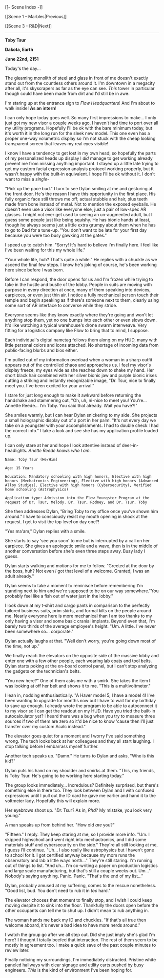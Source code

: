 [[- Scene Index -]]

[[Scene 1 - Marbles|Previous]]

[[Scene 3 - R&D|Next]]

---

**Toby Tsur**

**Dakota, Earth**

**June 22nd, 2151**

Today's the day...

The gleaming monolith of steel and glass in front of me doesn't exactly stand out from the countless others around it. I'm downtown in a megacity after all, it's skyscrapers as far as the eye can see. *This* tower in particular though could have been made from dirt and I'd still be in awe.

I'm staring up at the entrance sign to *Flow Headquarters*! And I'm about to walk inside! **As an intern**!

I can only hope today goes well. So many first impressions to make... I only just got my new visor a couple weeks ago, I haven't had time to port over all my utility programs. Hopefully I'll be ok with the bare minimum today, but it's worth it in the long run for the sleek new model. This one even has a proper one-way volumetric display so I'm not stuck with the cheap looking transparent screen that leaves my real eyes visible!

I know I have a tendency to get lost in my own head, so hopefully the parts of my personalized heads up display I *did* manage to get working already prevent me from missing anything important. I stayed up a little late trying to get my custom facial expression analysis protocol working properly, but it wasn't happy with the built-in equivalent. I hope I'll be ok without it. I don't want to miss a *single*-

"Pick up the pace bud." I turn to see Dylan smiling at me and gesturing at the front door. He's the reason I have this opportunity in the first place. His fully organic face still throws me off; actual stubble and hair, plus teeth made from bone instead of metal. Not to mention the exposed eyeballs. He doesn't even use a visor like everyone else, just a pair of low-spec AR glasses. I might not ever get used to seeing an un-augmented adult, but I guess some people just like being squishy. He has bionic hands at least, though he always seems just a little extra grumpy about them when he has to go to Dad for a tune-up. "You don't want to be late for your first day because you were too busy gawking at the gates."

I speed up to catch him. "Sorry! It's hard to believe I'm finally here. I feel like I've been waiting for this my whole life."

"Your whole life, huh? That's quite a while." He replies with a chuckle as we ascend the final few steps. I know he's joking of course, he's been working here since before I was born.

Before I can respond, the door opens for us and I'm frozen while trying to take in the hustle and bustle of the lobby. People in suits are moving with purpose in every direction at once, many of them speaking into devices, earpieces, or even just thin air. I notice a fully mechanical person touch their temple and begin speaking as if there's someone next to them, clearly using some sort of AR interface to converse while they stride.

Everyone seems like they know exactly where they're going and won't let anything stop them, yet no one bumps into each other or even slows down. It's like watching a typical warehouse's drone swarm interweave. Very fitting for a logistics company like Flow to bring that to mind, I suppose.

Each individual's digital nametag follows them along on my HUD, many with little personal colors and icons attached. No shortage of incoming data from public-facing blurbs and bios either.

I'm pulled out of my information overload when a woman in a sharp outfit appears out of the controlled chaos and approaches us. I feel my visor's display freeze, my eyes wide as she reaches down to shake my hand. Her short black hair combined with her silver bionic jaw and purple bionic irises cutting a striking and instantly recognizable image, "Dr. Tsur, nice to finally meet you. I've been excited for your arrival."

I stare for just long enough to make it awkward before returning the handshake and stammering out, "Oh, uh, ni-nice to meet you! You're... Annette Reede... I'm Toby. You said that already. Wait you have?!"

She smiles warmly, but I can hear Dylan snickering to my side. She projects a small holographic display out of a port in her palm. "It's not every day we take on a youngster with your accomplishments. I had to double check I had the correct info." I take a look and see she has my application profile loaded up.

I can only stare at her and hope I look attentive instead of deer-in-headlights. *Anette Reede knows who I am*.

```
Name: Toby Tsur (He/Him)

Age: 15 Years

Education: Mandatory schooling with high honors, Elective with high honors (Mechatronics Engineering), Elective with high honors (Advanced Alloy Studies), Elective with high honors (Cybersecurity), Verified home schooling (Astrophysics)

Application type: Admission into the Flow Youngster Program at the request of Dr. Tsur, Melody, Dr. Tsur, Rodney, and Dr. Tsur, Toby
```


She then addresses Dylan, "Bring Toby to my office once you've shown him around." I have to consciously resist my mouth opening in shock at the request. I get to visit the top level on day one?!

"Yes ma'am," Dylan replies with a smile.

She starts to say 'see you soon' to me but is interrupted by a call on her earpiece. She gives an apologetic smile and a wave, then is in the middle of another conversation before she's even three steps away. Busy lady I guess.

Dylan starts walking and motions for me to follow. "Greeted at the door by the boss, huh? Not even *I* got that level of a welcome. Granted, I was an adult already."

Dylan seems to take a moment to reminisce before remembering I'm standing next to him and we're supposed to be on our way somewhere."You probably feel like a fish out of water just in the lobby."

I look down at my t-shirt and cargo pants in comparison to the perfectly tailored business suits, prim skirts, and formal kilts on the people around me. Nearly everyone here is more mechanical than I am too thanks to my only having a visor and some basic cranial implants. Beyond even that, I'm barely two thirds of the average employee's height. "Um. A little. I've never been somewhere so... corporate."

Dylan actually laughs at that. "Well don't worry, you're going down most of the time, not up."

We finally reach the elevators on the opposite side of the massive lobby and enter one with a few other people, each wearing lab coats and tool belts. Dylan starts poking at the on-board control panel, but I can't stop analyzing the gadgets on the technician's belts.

"You new here?" One of them asks me with a smirk. She takes the item I was looking at off her belt and shows it to me. "This is a multivoltmeter."

I lean in, nodding enthusiastically. "A Haver model 5, I have a model 4! I've been wanting to upgrade for months now but I have to wait for my birthday to save up enough. I already wrote the program to be able to autoconnect it to my visor so I can get the readout on my HUD. Have you tried the built-in autocalculator yet? I heard there was a bug when you try to measure three sources if two of them are zero so it'd be nice to know 'cause then I'll just transfer over my custom Acalc instead."

The elevator goes quiet for a moment and I worry I've said something wrong. The tech looks back at her colleagues and they all start laughing. I stop talking before I embarrass myself further.

Another tech speaks up. "Damn." He turns to Dylan and asks, "Who is this kid?"

Dylan puts his hand on my shoulder and smirks at them. "This, my friends, is Toby Tsur. He's going to be working here starting today."

The group looks immediately... Incredulous? Definitely surprised, but there's something else in there too. They look between Dylan and I with confused expressions until I pull out the ID card he gave me earlier and hand it to the voltmeter lady. Hopefully this will explain more.

Her eyebrows shoot up. "*Dr.* Tsur? As in, *Phd*? My mistake, you look very young."

A man speaks up from behind her. "How old *are* you?"

"Fifteen." I reply. They keep staring at me, so I provide more info. "Um. I skipped highschool and went right into mechactronics, and I did some materials stuff and cybersecurity on the side." They're all still looking at me, I guess I'll continue. "Uh... I also really like astrophysics but I haven't gone to school for it. I got certified anyway because my mom runs the observatory and lab a little ways north..." They're still staring. I'm running out of things to list. "And uh... I'm co-writing a paper on production logistics and large scale manufacturing, but that's still a couple weeks out. Um..." Nobody's saying anything. Panic. Panic. "That's the end of my list..."

Dylan, probably amused at my suffering, comes to the rescue nonetheless. "Good list, bud. You don't need to rub it in *too* hard." 

The elevator chooses that moment to finally stop, and I wish I could keep moving despite it to sink into the floor. Thankfully the doors open before the other occupants can tell me to shut up. I didn't mean to rub anything in.

The woman hands me back my ID and chuckles. "If that's all true then welcome aboard, it's never a bad idea to have more nerds around."

I watch the group go after we all step out. Did she just imply she's glad I'm here? I thought I totally beefed that interaction. The rest of them seem to be mostly in agreement too. I make a quick save of the past couple minutes to review later.

Finally noticing my surroundings, I'm immediately distracted. Pristine white paneled hallways with clear signage and utility carts pushed by busy engineers. *This* is the kind of environment I've been hoping for.